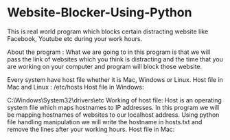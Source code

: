 # Website-Blocker-Using-Python
This is real world program which blocks certain distracting website like Facebook, Youtube etc during your work hours.

About the program : What we are going to in this program is that we will pass the link of websites which you think is distracting and the time that you are working on your computer and program will block those website.


Every system have host file whether it is Mac, Windows or Linux.
Host file in Mac and Linux :
/etc/hosts
Host file in Windows:

C:\Windows\System32\drivers\etc
Working of host file: Host is an operating system file which maps hostnames to IP addresses. In this program we will be mapping hostnames of websites to our localhost address. Using python file handling manipulation we will write the hostname in hosts.txt and remove the lines after your working hours.
Host file in Mac:
